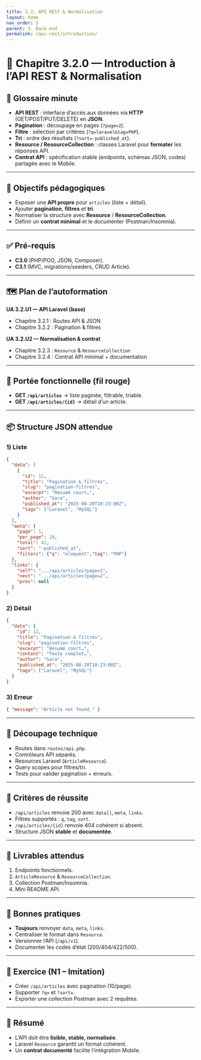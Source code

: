 ```yaml
---
title: 3.2. API REST & Normalisation
layout: home
nav_order: 5
parent: 3. Back-end
permalink: /api-rest/introduction/
---
```


# 📘 Chapitre 3.2.0 — Introduction à l’API REST & Normalisation

## 📒 Glossaire minute
- **API REST** : interface d’accès aux données via **HTTP** (GET/POST/PUT/DELETE) en **JSON**.  
- **Pagination** : découpage en pages (`?page=2`).  
- **Filtre** : sélection par critères (`?q=laravel&tag=PHP`).  
- **Tri** : ordre des résultats (`?sort=-published_at`).  
- **Resource / ResourceCollection** : classes Laravel pour **formater** les réponses API.  
- **Contrat API** : spécification stable (endpoints, schémas JSON, codes) partagée avec le Mobile.  

---

## 🎯 Objectifs pédagogiques
- Exposer une **API propre** pour `articles` (liste + détail).  
- Ajouter **pagination**, **filtres** et **tri**.  
- Normaliser la structure avec **Resource** / **ResourceCollection**.  
- Définir un **contrat minimal** et le documenter (Postman/Insomnia).  

---

## ✅ Pré-requis
- **C3.0** (PHP/POO, JSON, Composer).  
- **C3.1** (MVC, migrations/seeders, CRUD Article).  

---

## 🗺️ Plan de l’autoformation
**UA 3.2.U1 — API Laravel (base)**  
- Chapitre 3.2.1 : Routes API & JSON  
- Chapitre 3.2.2 : Pagination & filtres  

**UA 3.2.U2 — Normalisation & contrat**  
- Chapitre 3.2.3 : `Resource` & `ResourceCollection`  
- Chapitre 3.2.4 : Contrat API minimal + documentation  

---

## 🔌 Portée fonctionnelle (fil rouge)
- **GET `/api/articles`** → liste paginée, filtrable, triable.  
- **GET `/api/articles/{id}`** → détail d’un article.  

---

## 📦 Structure JSON attendue

### 1) Liste
```json
{
  "data": [
    {
      "id": 12,
      "title": "Pagination & filtres",
      "slug": "pagination-filtres",
      "excerpt": "Résumé court…",
      "author": "Sara",
      "published_at": "2025-08-20T10:23:00Z",
      "tags": ["Laravel", "MySQL"]
    }
  ],
  "meta": {
    "page": 1,
    "per_page": 10,
    "total": 42,
    "sort": "-published_at",
    "filters": {"q": "eloquent","tag": "PHP"}
  },
  "links": {
    "self": ".../api/articles?page=1",
    "next": ".../api/articles?page=2",
    "prev": null
  }
}
````

### 2) Détail

```json
{
  "data": {
    "id": 12,
    "title": "Pagination & filtres",
    "slug": "pagination-filtres",
    "excerpt": "Résumé court…",
    "content": "Texte complet…",
    "author": "Sara",
    "published_at": "2025-08-20T10:23:00Z",
    "tags": ["Laravel", "MySQL"]
  }
}
```

### 3) Erreur

```json
{ "message": "Article not found." }
```

---

## 🧩 Découpage technique

* Routes dans `routes/api.php`.
* Contrôleurs API séparés.
* Resources Laravel (`ArticleResource`).
* Query scopes pour filtres/tri.
* Tests pour valider pagination + erreurs.

---

## 🧪 Critères de réussite

* `/api/articles` renvoie 200 avec `data[]`, `meta`, `links`.
* Filtres supportés : `q`, `tag`, `sort`.
* `/api/articles/{id}` renvoie 404 cohérent si absent.
* Structure JSON **stable** et **documentée**.

---

## 📑 Livrables attendus

1. Endpoints fonctionnels.
2. `ArticleResource` & `ResourceCollection`.
3. Collection Postman/Insomnia.
4. Mini README API.

---

## 🧭 Bonnes pratiques

* **Toujours** renvoyer `data`, `meta`, `links`.
* Centraliser le format dans `Resource`.
* Versionner l’API (`/api/v1`).
* Documenter les codes d’état (200/404/422/500).

---

## 🧰 Exercice (N1 – Imitation)

* Créer `/api/articles` avec pagination (10/page).
* Supporter `?q=` et `?sort=`.
* Exporter une collection Postman avec 2 requêtes.

---

## 🧾 Résumé

* L’API doit être **lisible, stable, normalisée**.
* Laravel `Resource` garantit un format cohérent.
* Un **contrat documenté** facilite l’intégration Mobile.


